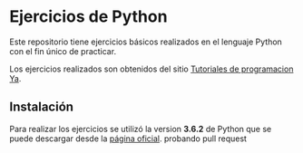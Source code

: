 # Ejercicios de Python

Este repositorio tiene ejercicios básicos realizados en el lenguaje Python con el fin único de practicar.

Los ejercicios realizados son obtenidos del sitio [Tutoriales de programacion Ya](https://www.tutorialesprogramacionya.com/pythonya/index.php?inicio=0).

## Instalación

Para realizar los ejercicios se utilizó la version **3.6.2** de Python que se puede descargar desde la [página oficial](https://www.python.org/downloads/).
probando pull request
